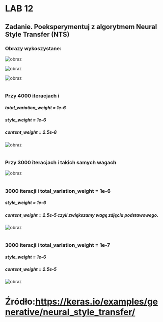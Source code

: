 # LAB 12
## Zadanie. Poeksperymentuj z algorytmem Neural Style Transfer (NTS)
### Obrazy wykoszystane:
![obraz](https://user-images.githubusercontent.com/38810840/150690057-19a64beb-c7e2-475e-aada-135eaf1ab87e.png)

![obraz](https://user-images.githubusercontent.com/38810840/150690269-c784578e-2b2f-4494-8261-4e0d09d6cd4d.png)

![obraz](https://user-images.githubusercontent.com/38810840/150691755-78c39330-dbce-4719-a04c-633ac39ec973.png)

#
### Przy 4000 iteracjach i 
##### total_variation_weight = 1e-6
##### style_weight = 1e-6
##### content_weight = 2.5e-8

![obraz](https://user-images.githubusercontent.com/38810840/150690187-ffb20f25-3a69-4253-9cb0-e98d19ed92fe.png)
#
### Przy 3000 iteracjach i takich samych wagach

![obraz](https://user-images.githubusercontent.com/38810840/150690501-19acda03-f8c4-453f-b6fa-d3a03690a93d.png)
#
### 3000 iteracji i total_variation_weight = 1e-6
##### style_weight = 1e-6
##### content_weight = 2.5e-5   czyli zwiększamy wagę zdjęcia podstawowego.

![obraz](https://user-images.githubusercontent.com/38810840/150690822-49eab7b4-e780-418b-8845-86370bd282fe.png)
#
### 3000 iteracji i total_variation_weight = 1e-7
##### style_weight = 1e-6
##### content_weight = 2.5e-5

![obraz](https://user-images.githubusercontent.com/38810840/150691543-d1f2b594-940d-483c-a12c-cbf40ba7d8e2.png)

#

# Źródło:https://keras.io/examples/generative/neural_style_transfer/
